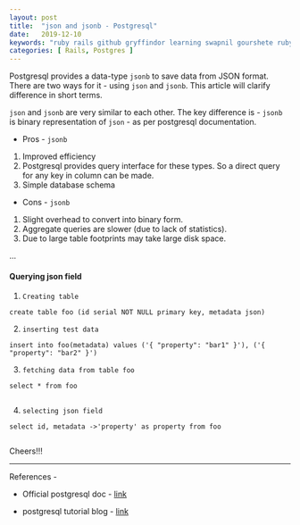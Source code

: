 ```yaml
---
layout: post
title:  "json and jsonb - Postgresql"
date:   2019-12-10
keywords: "ruby rails github gryffindor learning swapnil gourshete ruby on rails postgresql json jsonb"
categories: [ Rails, Postgres ]
---
```


Postgresql provides a data-type `jsonb` to save data from JSON format. There are two ways for it - using `json`
and `jsonb`. This article will clarify difference in short terms.

`json` and `jsonb` are very similar to each other. The key difference is - `jsonb` is binary representation of `json` -
as per postgresql documentation.

- Pros -  `jsonb`

1. Improved efficiency
2. Postgresql provides query interface for these types. So a direct query for any key in column can be made.
3. Simple database schema

- Cons -  `jsonb`

1. Slight overhead to convert into binary form.
2. Aggregate queries are slower (due to lack of statistics).
3. Due to large table footprints may take large disk space.

...

#### Querying json field

1. `Creating table` 
```postgresql
create table foo (id serial NOT NULL primary key, metadata json)
```

2. `inserting test data` 
```postgresql
insert into foo(metadata) values ('{ "property": "bar1" }'), ('{ "property": "bar2" }')
```

3. `fetching data from table foo`
```postgresql
select * from foo
```
<img src="{{ '/assets/images/select-foo.png' | prepend: site.baseurl }}" alt="">

4. `selecting json field`
```postgresql
select id, metadata ->'property' as property from foo
```
<img src="{{ '/assets/images/select-property.png' | prepend: site.baseurl }}" alt="">

Cheers!!!

----

References - 

- Official postgresql doc - [link](https://www.postgresql.org/docs/current/functions-json.html)

- postgresql tutorial blog - [link](https://www.postgresqltutorial.com/postgresql-json/)